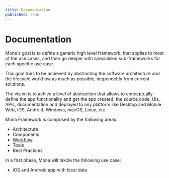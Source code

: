 ```yaml
---
title: Documentation
published: true
---
```

# Documentation

Mona's goal is to define a generic high level framework, that applies to most of the use cases, and then go deeper with specialized sub-frameworks for each specific use case.

This goal tries to be achieved by abstracting the software architecture and the lifecycle workflow as much as possible, idependeltly from current solutions.

The vision is to achive a level of abstraction that allows to conceptually define the app functionality and get the app created, the source code, UIs, APIs, documentation and deployed to any platform like Desktop and Mobile Web, iOS, Android, Windows, macOS, Linux, etc.

Mona Framework is composed by the following areas:
- Architecture
- Components
- [Workflow](/mona/workflow)
- Tools
- Best Practices

In a first phase, Mona will takcle the following use case:
- iOS and Android app with local data

